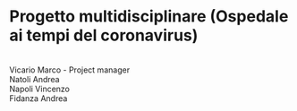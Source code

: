 <h1>Progetto multidisciplinare (Ospedale ai tempi del coronavirus)</h1><br>
Vicario Marco - Project manager<br>
Natoli Andrea<br>
Napoli Vincenzo<br>
Fidanza Andrea<br>
